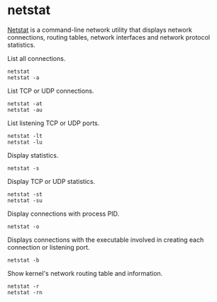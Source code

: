 # netstat

[Netstat](https://en.wikipedia.org/wiki/Netstat) is a command-line network utility that displays network connections, routing tables, network interfaces and network protocol statistics.

List all connections.
```
netstat
netstat -a
```

List TCP or UDP connections.
```
netstat -at
netstat -au
```

List listening TCP or UDP ports.
```
netstat -lt
netstat -lu
```

Display statistics.
```
netstat -s
```

Display TCP or UDP statistics.
```
netstat -st
netstat -su
```

Display connections with process PID.
```
netstat -o
```

Displays connections with the executable involved in creating each connection or listening port.
```
netstat -b
```

Show kernel's network routing table and information.
```
netstat -r
netstat -rn
```

